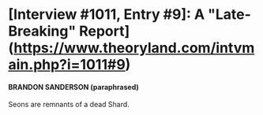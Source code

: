 # [Interview #1011, Entry #9]: A "Late-Breaking" Report](https://www.theoryland.com/intvmain.php?i=1011#9)

#### BRANDON SANDERSON (paraphrased)

Seons are remnants of a dead Shard.

